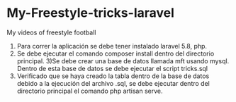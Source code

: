 # My-Freestyle-tricks-laravel
My videos of freestyle football
1) Para correr la aplicación se debe tener instalado laravel 5.8, php.
2) Se debe ejecutar el comando composer install dentro del directorio principal.
3)Se debe crear una base de datos llamada mft usando mysql. Dentro de esta base de datos se debe ejecutar el script tricks.sql
4) Verificado que se haya creado la tabla dentro de la base de datos debido a la ejecución del archivo .sql, se debe ejecutar dentro del directorio principal el comando php artisan serve.


